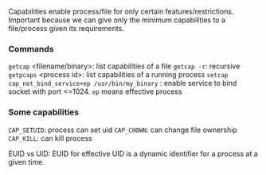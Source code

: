 
Capabilities enable process/file for only certain features/restrictions. Important because we can give only the minimum capabilities to a file/process given its requirements.

### Commands
`getcap` <filename/binary>: list capabilities of a file
`getcap -r`: recursive
`getpcaps` \<process id\>: list capabilities of a running process
`setcap cap_net_bind_service+ep /usr/bin/my_binary` : enable service to bind socket with port <=1024. `ep` means effective process

### Some capabilities

`CAP_SETUID`: process can set uid
`CAP_CHOWN`: can change file ownership
`CAP_KILL`: can kill process

EUID vs UID: EUID for effective UID is a dynamic identifier for a process at a given time.
